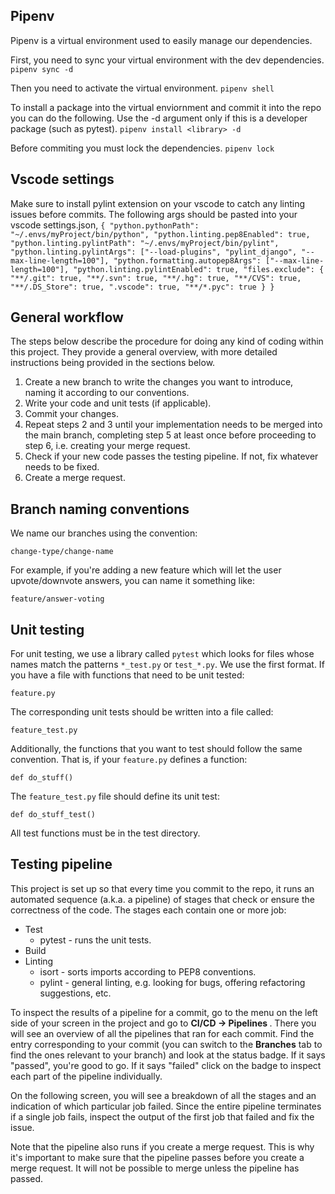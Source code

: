 ## Pipenv
Pipenv is a virtual environment used to easily manage our dependencies.

First, you need to sync your virtual environment with the dev dependencies.
`pipenv sync -d`

Then you need to activate the virtual environment.
`pipenv shell`

To install a package into the virtual enviornment and commit it into the repo you can do the following. Use the -d argument only if this is a developer package (such as pytest).
`pipenv install <library> -d` 

Before commiting you must lock the dependencies.
`pipenv lock`
## Vscode settings
Make sure to install pylint extension on your vscode to catch any linting issues before commits. The following args should be pasted into your vscode settings.json,
`{
  "python.pythonPath": "~/.envs/myProject/bin/python",
  "python.linting.pep8Enabled": true,
  "python.linting.pylintPath": "~/.envs/myProject/bin/pylint",
  "python.linting.pylintArgs": ["--load-plugins", "pylint_django", "--max-line-length=100"],
  "python.formatting.autopep8Args": ["--max-line-length=100"],
  "python.linting.pylintEnabled": true,
  "files.exclude": {
    "**/.git": true,
    "**/.svn": true,
    "**/.hg": true,
    "**/CVS": true,
    "**/.DS_Store": true,
    ".vscode": true,
    "**/*.pyc": true
  }
}
`
## General workflow
The steps below describe the procedure for doing any kind of coding within this project. They provide a general overview, with more detailed instructions being provided in the sections below.

<ol>
    <li> Create a new branch to write the changes you want to introduce, naming it according to our conventions. </li>
    <li> Write your code and unit tests (if applicable). </li>
    <li> Commit your changes. </li>
    <li> Repeat steps 2 and 3 until your implementation needs to be merged into the main branch, completing step 5 at least once before proceeding to step 6, i.e. creating your merge request.
    <li> Check if your new code passes the testing pipeline. If not, fix whatever needs to be fixed.
    <li> Create a merge request.
</ol>

## Branch naming conventions
We name our branches using the convention:
    <p>```change-type/change-name``` </p>
For example, if you're adding a new feature which will let the user upvote/downvote answers, you can name it something like:
    <p>```feature/answer-voting``` </p>

## Unit testing
For unit testing, we use a library called ```pytest``` which looks for files whose names match the patterns ```*_test.py``` or ```test_*.py```. We use the first format. If you have a file with functions that need to be unit tested:
    <p> ```feature.py``` </p>
The corresponding unit tests should be written into a file called:
    <p> ```feature_test.py``` </p>
Additionally, the functions that you want to test should follow the same convention. That is, if your ```feature.py``` defines a function:
    <p> ```def do_stuff()``` </p>
The ```feature_test.py``` file should define its unit test:
    <p> ```def do_stuff_test()``` </p>

All test functions must be in the test directory.

## Testing pipeline
This project is set up so that every time you commit to the repo, it runs an automated sequence (a.k.a. a pipeline) of stages that check or ensure the correctness of the code. The stages each contain one or more job:
<ul>
    <li>
    Test
        <ul>
            <li> pytest - runs the unit tests. </li>
        </ul>
    </li>
    <li>
    Build
    </li>
    <li>
    Linting
        <ul>
            <li> isort - sorts imports according to PEP8 conventions. </li>
            <li> pylint - general linting, e.g. looking for bugs, offering refactoring suggestions, etc. </li>
        </ul>
    </li>
</ul>

To inspect the results of a pipeline for a commit, go to the menu on the left side of your screen in the project and go to <b> CI/CD -> Pipelines </b>. There you will see an overview of all the pipelines that ran for each commit. Find the entry corresponding to your commit (you can switch to the <b>Branches</b> tab to find the ones relevant to your branch) and look at the status badge. If it says "passed", you're good to go. If it says "failed" click on the badge to inspect each part of the pipeline individually.

On the following screen, you will see a breakdown of all the stages and an indication of which particular job failed. Since the entire pipeline terminates if a single job fails, inspect the output of the first job that failed and fix the issue.

Note that the pipeline also runs if you create a merge request. This is why it's important to make sure that the pipeline passes before you create a merge request. It will not be possible to merge unless the pipeline has passed.
